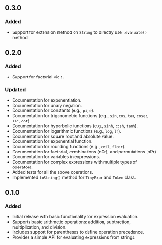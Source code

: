 ## 0.3.0

### Added

- Support for extension method on `String` to directly use `.evaluate()` method

## 0.2.0

### Added

- Support for factorial via `!`.

### Updated

- Documentation for exponentiation.
- Documentation for unary negation.
- Documentation for constants (e.g., `pi`, `e`).
- Documentation for trigonometric functions (e.g., `sin`, `cos`, `tan`, `cosec`, `sec`, `cot`).
- Documentation for hyperbolic functions (e.g., `sinh`, `cosh`, `tanh`).
- Documentation for logarithmic functions (e.g., `log`, `ln`).
- Documentation for square root and absolute value.
- Documentation for exponential function.
- Documentation for rounding functions (e.g., `ceil`, `floor`).
- Documentation for factorial, combinations (nCr), and permutations (nPr).
- Documentation for variables in expressions.
- Documentation for complex expressions with multiple types of operators.
- Added tests for all the above operations.
- Implemented `toString()` method for `TinyExpr` and `Token` class.

## 0.1.0

### Added

- Initial release with basic functionality for expression evaluation.
- Supports basic arithmetic operations: addition, subtraction, multiplication, and division.
- Includes support for parentheses to define operation precedence.
- Provides a simple API for evaluating expressions from strings.
